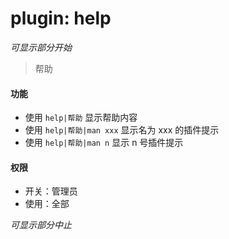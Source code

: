 # plugin: help

*可显示部分开始*

> 帮助

#### 功能

- 使用 `help|帮助` 显示帮助内容
- 使用 `help|帮助|man xxx` 显示名为 xxx 的插件提示
- 使用 `help|帮助|man n` 显示 n 号插件提示

#### 权限

- 开关：管理员
- 使用：全部

*可显示部分中止*
